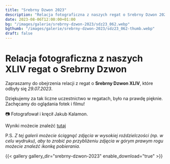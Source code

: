 ```yaml
---
title: "Srebrny Dzwon 2023"
description: "Relacja fotograficzna z naszych regat o Srebrny Dzwon 2023"
date: 2023-08-06T12:00:00+01:00
bg: "/images/galerie/srebrny-dzwon-2023/sdz23_062.webp"
bgthumb: "/images/galerie/srebrny-dzwon-2023/sdz23_062-thumb.webp"
draft: false
---
```



# Relacja fotograficzna z naszych XLIV  regat o Srebrny Dzwon

Zapraszamy do obejrzenia relacji z regat o **Srebrny Dzwon XLIV**, które odbyły się *29.07.2023*. 

Dziękujemy za tak liczne uczestnictwo w regatach, było na prawdę pięknie. Zachęcamy do oglądania fotek i filmu!

📷 Fotografował i kręcił Jakub Kalamon.

Wyniki możecie znaleźć [tutaj](/aktualnosci/xliv-regaty-o-srebrny-dzwon-wyniki/)


P.S. *Z tej galerii możecie ściągnąć zdjęcia w wysokiej roździelczości (np. w celu wydruku), aby to zrobić po przybliżeniu zdjęcia w górym prawym rogu możecie znaleźć ikonkę pobierania.*


{{< gallery gallery_dir="srebrny-dzwon-2023" enable_download="true" >}}